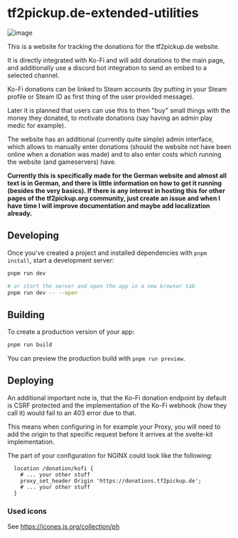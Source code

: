 # tf2pickup.de-extended-utilities

![image](https://user-images.githubusercontent.com/18115780/218281351-a7f6434a-c109-4e43-8f19-4d0d0137db7b.png)

This is a website for tracking the donations for the tf2pickup.de website.

It is directly integrated with Ko-Fi and will add donations to the main page, and additionally use a discord bot integration to send an embed to a selected channel.

Ko-Fi donations can be linked to Steam accounts (by putting in your Steam profile or Steam ID as first thing of the user provided message).

Later it is planned that users can use this to then "buy" small things with the money they donated, to motivate donations (say having an admin play medic for example).

The website has an additional (currently quite simple) admin interface, which allows to manually enter donations (should the website not have been online when a donation was made) and to also enter costs which running the website (and gameservers) have.

**Currently this is specifically made for the German website and almost all text is in German, and there is little information on how to get it running (besides the very basics). If there is any interest in hosting this for other pages of the tf2pickup.org community, just create an issue and when I have time I will improve documentation and maybe add localization already.**

## Developing

Once you've created a project and installed dependencies with `pnpm install`, start a development server:

```bash
pnpm run dev

# or start the server and open the app in a new browser tab
pnpm run dev -- --open
```

## Building

To create a production version of your app:

```bash
pnpm run build
```

You can preview the production build with `pnpm run preview`.


## Deploying

An additional important note is, that the Ko-Fi donation endpoint by default is CSRF protected and the implementation of the Ko-Fi webhook (how they call it) would fail to an 403 error due to that.

This means when configuring in for example your Proxy, you will need to add the origin to that specific request before it arrives at the svelte-kit implementation.

The part of your configuration for NGINX could look like the following:

```apacheconf
  location /donation/kofi {
    # ... your other stuff
    proxy_set_header Origin 'https://donations.tf2pickup.de';
    # ... your other stuff
  }
```

### Used icons

See https://icones.js.org/collection/ph
